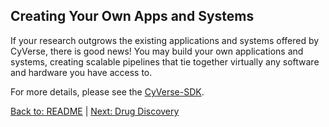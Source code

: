 ## Creating Your Own Apps and Systems

If your research outgrows the existing applications and systems offered by CyVerse, there is good news!
You may build your own applications and systems, creating scalable pipelines that tie together virtually any software and hardware you have access to.

For more details, please see the [CyVerse-SDK](https://github.com/cyverse/cyverse-sdk).

[Back to: README](../README.md) | [Next: Drug Discovery](drug_discovery.md)
